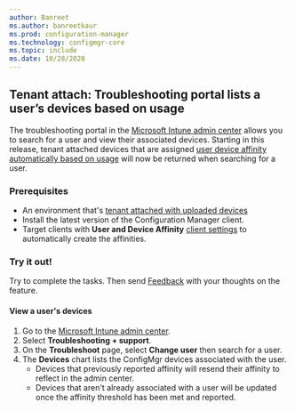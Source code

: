 ```yaml
---
author: Banreet
ms.author: banreetkaur
ms.prod: configuration-manager
ms.technology: configmgr-core
ms.topic: include
ms.date: 10/28/2020
---
```


## <a name="bkmk_uda"></a> Tenant attach: Troubleshooting portal lists a user’s devices based on usage
<!--6974300-->
The troubleshooting portal in the [Microsoft Intune admin center](https://go.microsoft.com/fwlink/?linkid=2109431) allows you to search for a user and view their associated devices. Starting in this release, tenant attached devices that are assigned [user device affinity automatically based on usage](../../../../../apps/deploy-use/link-users-and-devices-with-user-device-affinity.md#set-up-the-site-to-automatically-create-user-device-affinities) will now be returned when searching for a user.

### Prerequisites

- An environment that's [tenant attached with uploaded devices](../../../../../tenant-attach/device-sync-actions.md)
- Install the latest version of the Configuration Manager client.
- Target clients with **User and Device Affinity** [client settings](../../../../clients/deploy/about-client-settings.md#user-and-device-affinity) to automatically create the affinities.

### Try it out!

Try to complete the tasks. Then send [Feedback](../../technical-preview-2003.md#bkmk_feedback) with your thoughts on the feature.

#### View a user's devices

1. Go to the [Microsoft Intune admin center](https://go.microsoft.com/fwlink/?linkid=2109431).
1. Select **Troubleshooting + support**.
1. On the **Troubleshoot** page, select **Change user** then search for a user.
1. The **Devices** chart lists the ConfigMgr devices associated with the user.  
   - Devices that previously reported affinity will resend their affinity to reflect in the admin center.
   - Devices that aren't already associated with a user will be updated once the affinity threshold has been met and reported.
